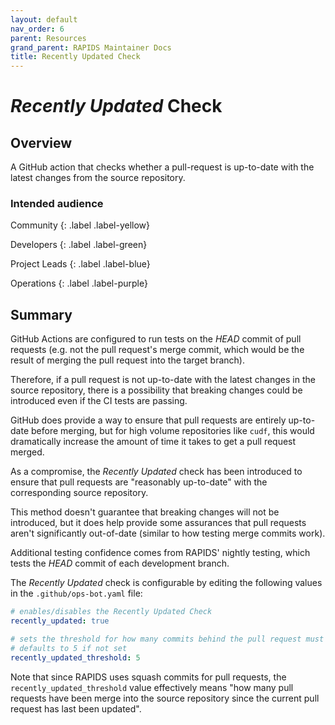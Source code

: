 ```yaml
---
layout: default
nav_order: 6
parent: Resources
grand_parent: RAPIDS Maintainer Docs
title: Recently Updated Check
---
```


# _Recently Updated_ Check

## Overview

A GitHub action that checks whether a pull-request is up-to-date with the latest changes from the source repository.

### Intended audience

Community
{: .label .label-yellow}

Developers
{: .label .label-green}

Project Leads
{: .label .label-blue}

Operations
{: .label .label-purple}

## Summary

GitHub Actions are configured to run tests on the _HEAD_ commit of pull requests (e.g. not the pull request's merge commit, which would be the result of merging the pull request into the target branch).

Therefore, if a pull request is not up-to-date with the latest changes in the source repository, there is a possibility that breaking changes could be introduced even if the CI tests are passing.

GitHub does provide a way to ensure that pull requests are entirely up-to-date before merging, but for high volume repositories like `cudf`, this would dramatically increase the amount of time it takes to get a pull request merged.

As a compromise, the _Recently Updated_ check has been introduced to ensure that pull requests are "reasonably up-to-date" with the corresponding source repository.

This method doesn't guarantee that breaking changes will not be introduced, but it does help provide some assurances that pull requests aren't significantly out-of-date (similar to how testing merge commits work).

Additional testing confidence comes from RAPIDS' nightly testing, which tests the _HEAD_ commit of each development branch.

The _Recently Updated_ check is configurable by editing the following values in the `.github/ops-bot.yaml` file:

```yaml
# enables/disables the Recently Updated Check
recently_updated: true

# sets the threshold for how many commits behind the pull request must be to trigger a failure.
# defaults to 5 if not set
recently_updated_threshold: 5
```

Note that since RAPIDS uses squash commits for pull requests, the `recently_updated_threshold` value effectively means "how many pull requests have been merge into the source repository since the current pull request has last been updated".
